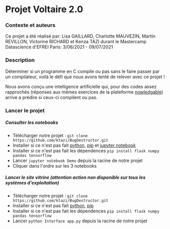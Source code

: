 # Projet Voltaire 2.0

### Contexte et auteurs

Ce projet a été réalisé par: Lisa GAILLARD, Charlotte MAUVEZIN, Martin REVILLON, Victorine RICHARD et Kenza TAZI durant le Mastercamp Datascience d'EFREI Paris: 3/06/2021 - 09/07/2021

### Description

Déterminer si un programme en C compile ou pas 
sans le faire passer par un compilateur, 
voilà le défi que nous avons tenté de relever avec ce projet !

Nous avons conçu une intelligence artificielle qui, pour des codes 
assez rapprochés (réponses aux mêmes exercices de la plateforme [nowledgable](https://nowledgeable.com/)) arrive a prédire si ceux-ci compilent ou pas.

### Lancer le projet
 
##### Consulter les notebooks

* Télécharger notre projet : `git clone https://github.com/ktazi/BugDestructor.git`
* Installer si ce n'est pas fait [python](https://www.python.org/downloads/), [pip](https://pip.pypa.io/en/stable/installing/) et [jupyter notebook](https://jupyter.org/install)
* Installer si ce n'est pas fait les dépendences `pip install flask numpy pandas tensorflow`
* Lancer `jupyter notebook Demo` depuis la racine de notre projet
* Cliquer dans l'ordre sur les 3 notebooks

##### Lancer le site vitrine (attention action non disponible sur tous les systèmes d'exploitation)

* Télécharger notre projet : `git clone https://github.com/ktazi/BugDestructor.git`
* Installer si ce n'est pas fait [python](https://www.python.org/downloads/), [pip](https://pip.pypa.io/en/stable/installing/)
* Installer si ce n'est pas fait les dépendences `pip install flask numpy pandas tensorflow`
* Lancer `python Interface app.py` depuis la racine de notre projet




